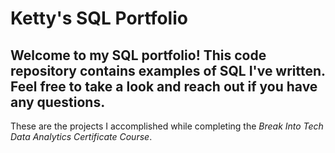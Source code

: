 # Ketty's SQL Portfolio
## Welcome to my SQL portfolio! This code repository contains examples of SQL I've written. Feel free to take a look and reach out if you have any questions.
These are the projects I accomplished while completing the _Break Into Tech Data Analytics Certificate Course_.
